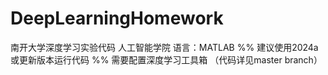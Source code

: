 # DeepLearningHomework
南开大学深度学习实验代码
人工智能学院
语言：MATLAB
%% 建议使用2024a或更新版本运行代码
%% 需要配置深度学习工具箱
（代码详见master branch）

